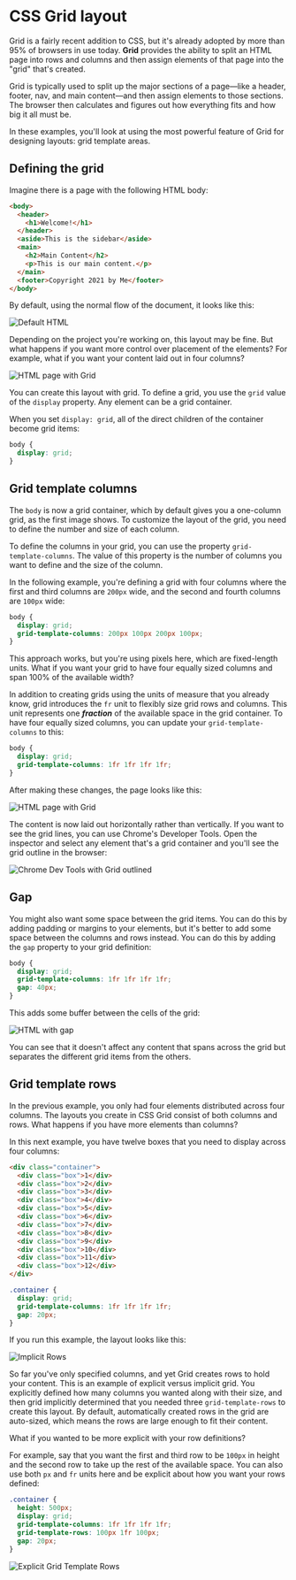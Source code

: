 # CSS Grid layout

Grid is a fairly recent addition to CSS, but it's already adopted by more than 95% of browsers in use today. **Grid** provides the ability to split an HTML page into rows and columns and then assign elements of that page into the "grid" that's created.

Grid is typically used to split up the major sections of a page—like a header, footer, nav, and main content—and then assign elements to those sections. The browser then calculates and figures out how everything fits and how big it all must be.

In these examples, you'll look at using the most powerful feature of Grid for designing layouts: grid template areas.

## Defining the grid

Imagine there is a page with the following HTML body:

```html
<body>
  <header>
    <h1>Welcome!</h1>
  </header>
  <aside>This is the sidebar</aside>
  <main>
    <h2>Main Content</h2>
    <p>This is our main content.</p>
  </main>
  <footer>Copyright 2021 by Me</footer>
</body>
```

By default, using the normal flow of the document, it looks like this:

![Default HTML](https://bootcamp-os-lms-prd-public.s3.us-west-2.amazonaws.com/content/dee0c340c13b2322a72bc4a079e8ed84.png)

Depending on the project you're working on, this layout may be fine. But what happens if you want more control over placement of the elements? For example, what if you want your content laid out in four columns?

![HTML page with Grid](https://bootcamp-os-lms-prd-public.s3.us-west-2.amazonaws.com/content/df9df71de5d82a5138fefffb27cef8b1.png)

You can create this layout with grid. To define a grid, you use the `grid` value of the `display` property. Any element can be a grid container.

When you set `display: grid`, all of the direct children of the container become grid items:

```css
body {
  display: grid;
}
```

## Grid template columns

The `body` is now a grid container, which by default gives you a one-column grid, as the first image shows. To customize the layout of the grid, you need to define the number and size of each column.

To define the columns in your grid, you can use the property `grid-template-columns`. The value of this property is the number of columns you want to define and the size of the column.

In the following example, you're defining a grid with four columns where the first and third columns are `200px` wide, and the second and fourth columns are `100px` wide:

```css
body {
  display: grid;
  grid-template-columns: 200px 100px 200px 100px;
}
```

This approach works, but you're using pixels here, which are fixed-length units. What if you want your grid to have four equally sized columns and span 100% of the available width?

In addition to creating grids using the units of measure that you already know, grid introduces the `fr` unit to flexibly size grid rows and columns. This unit represents one **_fraction_** of the available space in the grid container. To have four equally sized columns, you can update your `grid-template-columns` to this:

```css
body {
  display: grid;
  grid-template-columns: 1fr 1fr 1fr 1fr;
}
```

After making these changes, the page looks like this:

![HTML page with Grid](https://bootcamp-os-lms-prd-public.s3.us-west-2.amazonaws.com/content/df9df71de5d82a5138fefffb27cef8b1.png)

The content is now laid out horizontally rather than vertically. If you want to see the grid lines, you can use Chrome's Developer Tools. Open the inspector and select any element that's a grid container and you'll see the grid outline in the browser:

![Chrome Dev Tools with Grid outlined](https://bootcamp-os-lms-prd-public.s3.us-west-2.amazonaws.com/content/ae6e4d77a5ffe8b3fd7c8ffa75d10792.png)

## Gap

You might also want some space between the grid items. You can do this by adding padding or margins to your elements, but it's better to add some space between the columns and rows instead. You can do this by adding the `gap` property to your grid definition:

```css
body {
  display: grid;
  grid-template-columns: 1fr 1fr 1fr 1fr;
  gap: 40px;
}
```

This adds some buffer between the cells of the grid:

![HTML with gap](https://bootcamp-os-lms-prd-public.s3.us-west-2.amazonaws.com/content/3a053ab3e8ecb6ced8fb72d99085cbb6.png)

You can see that it doesn't affect any content that spans across the grid but separates the different grid items from the others.

## Grid template rows

In the previous example, you only had four elements distributed across four columns. The layouts you create in CSS Grid consist of both columns and rows. What happens if you have more elements than columns?

In this next example, you have twelve boxes that you need to display across four columns:

```html
<div class="container">
  <div class="box">1</div>
  <div class="box">2</div>
  <div class="box">3</div>
  <div class="box">4</div>
  <div class="box">5</div>
  <div class="box">6</div>
  <div class="box">7</div>
  <div class="box">8</div>
  <div class="box">9</div>
  <div class="box">10</div>
  <div class="box">11</div>
  <div class="box">12</div>
</div>
```

```css
.container {
  display: grid;
  grid-template-columns: 1fr 1fr 1fr 1fr;
  gap: 20px;
}
```

If you run this example, the layout looks like this:

![Implicit Rows](https://bootcamp-os-lms-prd-public.s3.us-west-2.amazonaws.com/content/37a0234edeb187beb4c31a5d9759078c.png)

So far you've only specified columns, and yet Grid creates rows to hold your content. This is an example of explicit versus implicit grid. You explicitly defined how many columns you wanted along with their size, and then grid implicitly determined that you needed three `grid-template-rows` to create this layout. By default, automatically created rows in the grid are auto-sized, which means the rows are large enough to fit their content.

What if you wanted to be more explicit with your row definitions?

For example, say that you want the first and third row to be `100px` in height and the second row to take up the rest of the available space. You can also use both `px` and `fr` units here and be explicit about how you want your rows defined:

```css
.container {
  height: 500px;
  display: grid;
  grid-template-columns: 1fr 1fr 1fr 1fr;
  grid-template-rows: 100px 1fr 100px;
  gap: 20px;
}
```

![Explicit Grid Template Rows](https://bootcamp-os-lms-prd-public.s3.us-west-2.amazonaws.com/content/838d05d4a22a6d33e830ee45affe4883.png)